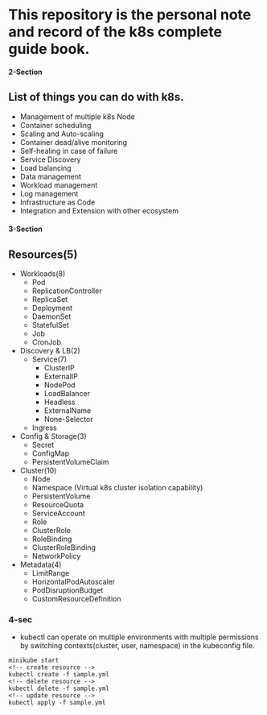 # This repository is the personal note and record of the k8s complete guide book.

#### 2-Section

## List of things you can do with k8s.

- Management of multiple k8s Node
- Container scheduling
- Scaling and Auto-scaling
- Container dead/alive monitoring
- Self-healing in case of failure
- Service Discovery
- Load balancing
- Data management
- Workload management
- Log management
- Infrastructure as Code
- Integration and Extension with other ecosystem

#### 3-Section

## Resources(5)

- Workloads(8)
  - Pod
  - ReplicationController
  - ReplicaSet
  - Deployment
  - DaemonSet
  - StatefulSet
  - Job
  - CronJob
- Discovery & LB(2)
  - Service(7)
    - ClusterIP
    - ExternalIP
    - NodePod
    - LoadBalancer
    - Headless
    - ExternalName
    - None-Selector
  - Ingress
- Config & Storage(3)
  - Secret
  - ConfigMap
  - PersistentVolumeClaim
- Cluster(10)
  - Node
  - Namespace (Virtual k8s cluster isolation capability)
  - PersistentVolume
  - ResourceQuota
  - ServiceAccount
  - Role
  - ClusterRole
  - RoleBinding
  - ClusterRoleBinding
  - NetworkPolicy
- Metadata(4)
  - LimitRange
  - HorizontalPodAutoscaler
  - PodDisruptionBudget
  - CustomResourceDefinition

### 4-sec

- kubectl can operate on multiple environments with multiple permissions by switching contexts(cluster, user, namespace) in the kubeconfig file.

```
minikube start
<!-- create resource -->
kubectl create -f sample.yml
<!-- delete resource -->
kubectl delete -f sample.yml
<!-- update resource -->
kubectl apply -f sample.yml
```

